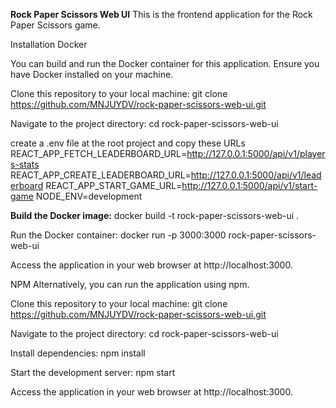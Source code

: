 **Rock Paper Scissors Web UI**
This is the frontend application for the Rock Paper Scissors game.

Installation Docker

You can build and run the Docker container for this application. Ensure you have Docker installed on your machine.

Clone this repository to your local machine:
git clone https://github.com/MNJUYDV/rock-paper-scissors-web-ui.git

Navigate to the project directory:
cd rock-paper-scissors-web-ui

create a .env file at the root project and copy these URLs
REACT_APP_FETCH_LEADERBOARD_URL=http://127.0.0.1:5000/api/v1/players-stats
REACT_APP_CREATE_LEADERBOARD_URL=http://127.0.0.1:5000/api/v1/leaderboard
REACT_APP_START_GAME_URL=http://127.0.0.1:5000/api/v1/start-game
NODE_ENV=development

**Build the Docker image:**
docker build -t rock-paper-scissors-web-ui .

Run the Docker container:
docker run -p 3000:3000 rock-paper-scissors-web-ui

Access the application in your web browser at http://localhost:3000.

NPM
Alternatively, you can run the application using npm.

Clone this repository to your local machine:
git clone https://github.com/MNJUYDV/rock-paper-scissors-web-ui.git

Navigate to the project directory:
cd rock-paper-scissors-web-ui

Install dependencies:
npm install

Start the development server:
npm start

Access the application in your web browser at http://localhost:3000.